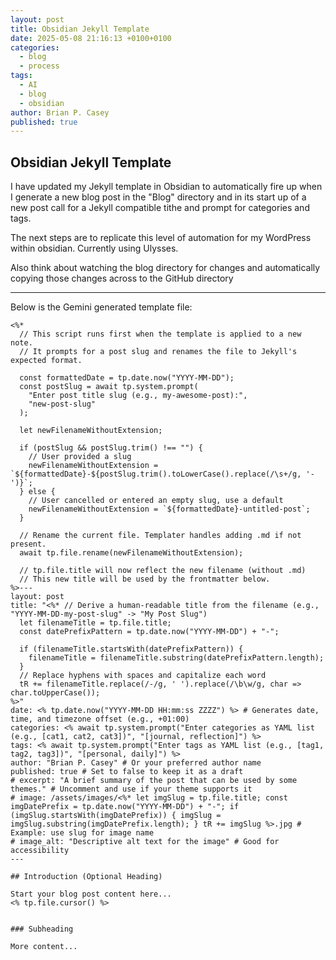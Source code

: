 ```yaml
---
layout: post
title: Obsidian Jekyll Template
date: 2025-05-08 21:16:13 +0100+0100
categories:
  - blog
  - process
tags:
  - AI
  - blog
  - obsidian
author: Brian P. Casey
published: true
---
```


## Obsidian Jekyll Template
I have updated my Jekyll template in Obsidian to automatically fire up when I generate a new blog post in the "Blog" directory and in its start up of a new post call for a Jekyll compatible tithe and prompt for categories and tags.

The next steps are to replicate this level of automation for my WordPress within obsidian. Currently using Ulysses. 

Also think about watching the blog directory for changes and automatically copying those changes across to the GitHub directory 

---

Below is the Gemini generated template file:

```
<%*
  // This script runs first when the template is applied to a new note.
  // It prompts for a post slug and renames the file to Jekyll's expected format.

  const formattedDate = tp.date.now("YYYY-MM-DD");
  const postSlug = await tp.system.prompt(
    "Enter post title slug (e.g., my-awesome-post):", 
    "new-post-slug" 
  );

  let newFilenameWithoutExtension;

  if (postSlug && postSlug.trim() !== "") {
    // User provided a slug
    newFilenameWithoutExtension = `${formattedDate}-${postSlug.trim().toLowerCase().replace(/\s+/g, '-')}`;
  } else {
    // User cancelled or entered an empty slug, use a default
    newFilenameWithoutExtension = `${formattedDate}-untitled-post`;
  }
  
  // Rename the current file. Templater handles adding .md if not present.
  await tp.file.rename(newFilenameWithoutExtension);
  
  // tp.file.title will now reflect the new filename (without .md)
  // This new title will be used by the frontmatter below.
%>---
layout: post
title: "<%* // Derive a human-readable title from the filename (e.g., "YYYY-MM-DD-my-post-slug" -> "My Post Slug")
  let filenameTitle = tp.file.title; 
  const datePrefixPattern = tp.date.now("YYYY-MM-DD") + "-";
  
  if (filenameTitle.startsWith(datePrefixPattern)) {
    filenameTitle = filenameTitle.substring(datePrefixPattern.length);
  }
  // Replace hyphens with spaces and capitalize each word
  tR += filenameTitle.replace(/-/g, ' ').replace(/\b\w/g, char => char.toUpperCase());
%>"
date: <% tp.date.now("YYYY-MM-DD HH:mm:ss ZZZZ") %> # Generates date, time, and timezone offset (e.g., +01:00)
categories: <% await tp.system.prompt("Enter categories as YAML list (e.g., [cat1, cat2, cat3])", "[journal, reflection]") %>
tags: <% await tp.system.prompt("Enter tags as YAML list (e.g., [tag1, tag2, tag3])", "[personal, daily]") %>
author: "Brian P. Casey" # Or your preferred author name
published: true # Set to false to keep it as a draft
# excerpt: "A brief summary of the post that can be used by some themes." # Uncomment and use if your theme supports it
# image: /assets/images/<%* let imgSlug = tp.file.title; const imgDatePrefix = tp.date.now("YYYY-MM-DD") + "-"; if (imgSlug.startsWith(imgDatePrefix)) { imgSlug = imgSlug.substring(imgDatePrefix.length); } tR += imgSlug %>.jpg # Example: use slug for image name
# image_alt: "Descriptive alt text for the image" # Good for accessibility
---

## Introduction (Optional Heading)

Start your blog post content here...
<% tp.file.cursor() %>


### Subheading

More content...
```

